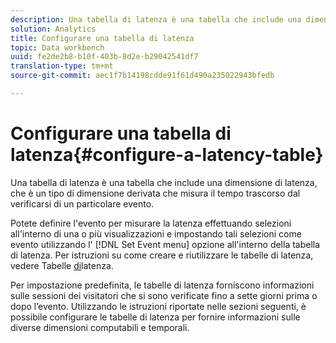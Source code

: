 ```yaml
---
description: Una tabella di latenza è una tabella che include una dimensione di latenza, che è un tipo di dimensione derivata che misura il tempo trascorso dal verificarsi di un particolare evento.
solution: Analytics
title: Configurare una tabella di latenza
topic: Data workbench
uuid: fe2de2b8-b10f-403b-8d2e-b29042541df7
translation-type: tm+mt
source-git-commit: aec1f7b14198cdde91f61d490a235022943bfedb

---
```



# Configurare una tabella di latenza{#configure-a-latency-table}

Una tabella di latenza è una tabella che include una dimensione di latenza, che è un tipo di dimensione derivata che misura il tempo trascorso dal verificarsi di un particolare evento.

Potete definire l&#39;evento per misurare la latenza effettuando selezioni all&#39;interno di una o più visualizzazioni e impostando tali selezioni come evento utilizzando l&#39; [!DNL Set Event menu] opzione all&#39;interno della tabella di latenza. Per istruzioni su come creare e riutilizzare le tabelle di latenza, vedere Tabelle [di](../../../../home/c-get-started/c-analysis-vis/c-lat-tbls.md#concept-7c7339e257ff4727afdda8e692bbba44)latenza.

Per impostazione predefinita, le tabelle di latenza forniscono informazioni sulle sessioni dei visitatori che si sono verificate fino a sette giorni prima o dopo l’evento. Utilizzando le istruzioni riportate nelle sezioni seguenti, è possibile configurare le tabelle di latenza per fornire informazioni sulle diverse dimensioni computabili e temporali.
